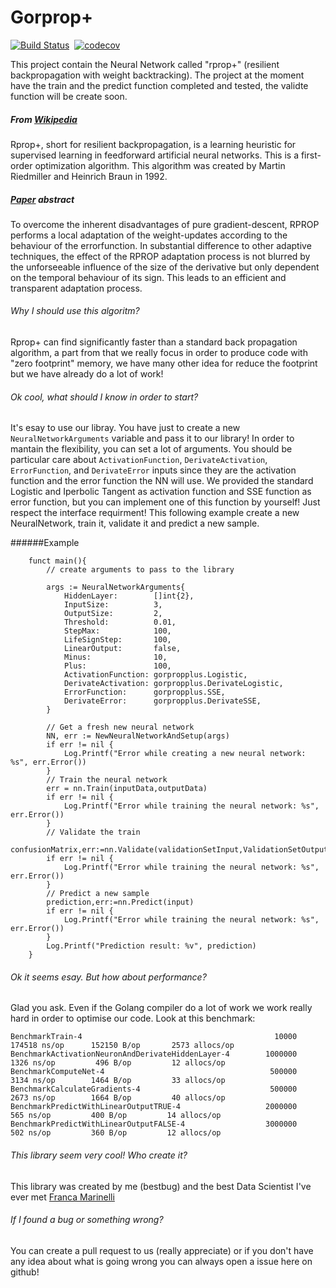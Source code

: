 # Gorprop+

[![Build Status](https://travis-ci.com/bestbug456/gorpropplus.svg?branch=master)](https://travis-ci.org/bestbu456/gorpropplus)&nbsp;
[![codecov](https://codecov.io/gh/bestbug456/gorpropplus/branch/master/graph/badge.svg)](https://codecov.io/gh/bestbug456/gorpropplus)&nbsp;

This project contain the Neural Network called "rprop+" (resilient backpropagation with weight backtracking). The project at the moment have the train and the predict function completed and tested, the validte function will be create soon.

##### From [Wikipedia](https://en.wikipedia.org/wiki/Rprop "Wikipedia")
Rprop+, short for resilient backpropagation, is a learning heuristic for supervised learning in feedforward artificial neural networks. This is a first-order optimization algorithm. This algorithm was created by Martin Riedmiller and Heinrich Braun in 1992.

##### [Paper](http://citeseerx.ist.psu.edu/viewdoc/summary?doi=10.1.1.21.1417 "Paper") abstract
To overcome the inherent disadvantages of pure gradient-descent, RPROP performs a local adaptation of the weight-updates according to the behaviour of the errorfunction. In substantial difference to other adaptive techniques, the effect of the RPROP adaptation process is not blurred by the unforseeable influence of the size of the derivative but only dependent on the temporal behaviour of its sign. This leads to an efficient and transparent adaptation process.


###### Why I should use this algoritm?
Rprop+ can find significantly faster than a standard back propagation algorithm, a part from that we really focus in order to produce code with "zero footprint" memory, we have many other idea for reduce the footprint but we have already do a lot of work!

###### Ok cool, what should I know in order to start?
It's esay to use our libray. You have just to create a new `NeuralNetworkArguments` variable and pass it to our library! In order to mantain the flexibility, you can set a lot of arguments. You should be particular care about `ActivationFunction`, `DerivateActivation`, `ErrorFunction`, and `DerivateError` inputs since they are the activation function and the error function the NN will use. We provided the standard Logistic and Iperbolic Tangent as activation function and SSE function as error function, but you can implement one of this function by yourself! Just respect the interface requirment! This following example create a new NeuralNetwork, train it, validate it and predict a new sample.


######Example
```
    funct main(){
        // create arguments to pass to the library
    
        args := NeuralNetworkArguments{
            HiddenLayer:        []int{2},
            InputSize:          3,
            OutputSize:         2,
            Threshold:          0.01,
            StepMax:            100,
            LifeSignStep:       100,
            LinearOutput:       false,
            Minus:              10,
            Plus:               100,
            ActivationFunction: gorpropplus.Logistic,
            DerivateActivation: gorpropplus.DerivateLogistic,
            ErrorFunction:      gorpropplus.SSE,
            DerivateError:      gorpropplus.DerivateSSE,
        }
    
        // Get a fresh new neural network
        NN, err := NewNeuralNetworkAndSetup(args)
        if err != nil {
            Log.Printf("Error while creating a new neural network: %s", err.Error())
        }
        // Train the neural network
        err = nn.Train(inputData,outputData)
        if err != nil {
            Log.Printf("Error while training the neural network: %s", err.Error())
        }
        // Validate the train
        confusionMatrix,err:=nn.Validate(validationSetInput,ValidationSetOutput)
        if err != nil {
            Log.Printf("Error while training the neural network: %s", err.Error())
        }
        // Predict a new sample
        prediction,err:=nn.Predict(input)
        if err != nil {
            Log.Printf("Error while training the neural network: %s", err.Error())
        }
        Log.Printf("Prediction result: %v", prediction)
    }
```
    
###### Ok it seems esay. But how about performance?
Glad you ask. Even if the Golang compiler do a lot of work we work really hard in order to optimise our code. Look at this benchmark:

```
BenchmarkTrain-4                                           10000        174518 ns/op      152150 B/op       2573 allocs/op
BenchmarkActivationNeuronAndDerivateHiddenLayer-4        1000000          1326 ns/op         496 B/op         12 allocs/op
BenchmarkComputeNet-4                                     500000          3134 ns/op        1464 B/op         33 allocs/op
BenchmarkCalculateGradients-4                             500000          2673 ns/op        1664 B/op         40 allocs/op
BenchmarkPredictWithLinearOutputTRUE-4                   2000000           565 ns/op         400 B/op         14 allocs/op
BenchmarkPredictWithLinearOutputFALSE-4                  3000000           502 ns/op         360 B/op         12 allocs/op
```

###### This library seem very cool! Who create it?
This library was created by me (bestbug) and the best Data Scientist I've ever met [Franca Marinelli](https://www.linkedin.com/in/franca-marinelli-30b086126/ "Franca Marinelli")

###### If I found a bug or something wrong?
You can create a pull request to us (really appreciate) or if you don't have any idea about what is going wrong you can always open a issue here on github!